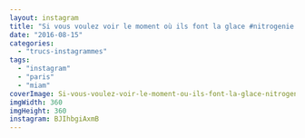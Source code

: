 ```yaml
---
layout: instagram
title: "Si vous voulez voir le moment où ils font la glace #nitrogenie #azote #glace"
date: "2016-08-15"
categories: 
  - "trucs-instagrammes"
tags: 
  - "instagram"
  - "paris"
  - "miam"
coverImage: Si-vous-voulez-voir-le-moment-ou-ils-font-la-glace-nitrogenie-azote-glace.jpg
imgWidth: 360
imgHeight: 360
instagram: BJIhbgiAxmB
---
```


